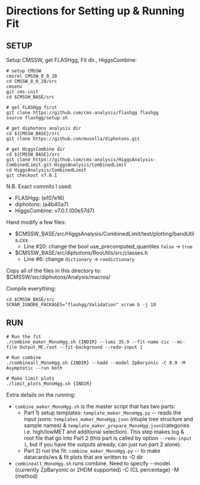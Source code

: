 # Directions for Setting up & Running Fit

## SETUP
Setup CMSSW, get FLASHgg, Fit dir., HiggsCombine:

 ```
 # setup CMSSW
 cmsrel CMSSW_8_0_28
 cd CMSSW_8_0_28/src
 cmsenv
 git cms-init
 cd $CMSSW_BASE/src 
 
 # get FLASHgg first
 git clone https://github.com/cms-analysis/flashgg flashgg
 source flashgg/setup.sh
 
 # get diphotons analysis dir
 cd ${CMSSW_BASE}/src
 git clone https://github.com/musella/diphotons.git
 
 # get HiggsCombine dir
 cd ${CMSSW_BASE}/src
 git clone https://github.com/cms-analysis/HiggsAnalysis-CombinedLimit.git HiggsAnalysis/CombinedLimit
 cd HiggsAnalysis/CombinedLimit
 git checkout v7.0.1
 ```

N.B. Exact commits I used: 
- FLASHgg: (ef07e16)
- diphotons: (a4b40a7)
- HiggsCombine: v7.0.1 (00e57d7)

Hand modify a few files: 
- $CMSSW_BASE/src/HiggsAnalysis/CombinedLimit/test/plotting/bandUtils.cxx
  - Line #20: change the bool use_precomputed_quantiles `false` -> `true`
- $CMSSW_BASE/src/diphotons/RooUtils/src/classes.h 
  - Line #6: change `dictionary` -> `roodictionary`

Copy all of the files in this directory to: $CMSSW/src/diphotons/Analysis/macros/

Compile everything: 
```
cd $CMSSW_BASE/src
SCRAM_IGNORE_PACKAGES="flashgg/Validation" scram b -j 10
```

## RUN

```
# Run the fit
./combine_maker_MonoHgg.sh {INDIR} --lumi 35.9 --fit-name cic --mc-file Output_MC.root --fit-background --redo-input 1

# Run combine 
./combineall_MonoHgg.sh {INDIR} --hadd --model ZpBaryonic -C 0.9 -M Asymptotic --run both 

# Make limit plots
./limit_plots_MonoHgg.sh {INDIR}
```

Extra details on the running: 
- `combine_maker_MonoHgg.sh` is the master script that has two parts: 
  - Part 1) setup templates: `template_maker_MonoHgg.py` -- reads the input jsons: `templates_maker_MonoHgg.json` (ntuple tree structure and sample names) & `template_maker_prepare_MonoHgg.json`(categories i.e. high/lowMET and additional selection). This step makes log & root file that go into Part 2 (this part is called by option `--redo-input 1`, but if you have the outputs already, can just run part 2 alone). 
  - Part 2) run the fit: `combine_maker_MonoHgg.py` -- to make datacards/ws & fit plots that are written to -O dir
- `combineall_MonoHgg.sh` runs combine. Need to specify --model (currently ZpBaryonic or 2HDM supported) -C (CL percentage) -M (method)
 
 







